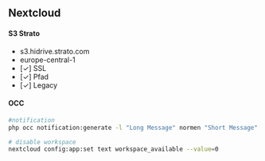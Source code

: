 ## Nextcloud
#### S3 Strato
- s3.hidrive.strato.com
- europe-central-1
- [✓] SSL
- [✓] Pfad
- [✓] Legacy
#### OCC
```bash
#notification
php occ notification:generate -l "Long Message" normen "Short Message"

# disable workspace
nextcloud config:app:set text workspace_available --value=0
```
